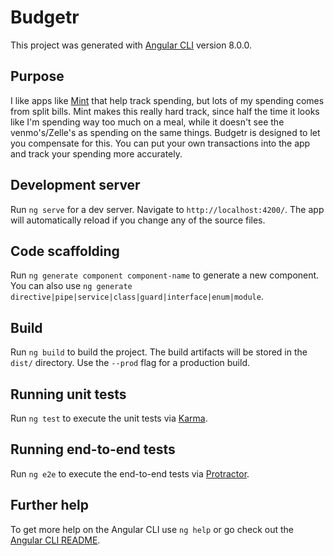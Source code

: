 # Budgetr

This project was generated with [Angular CLI](https://github.com/angular/angular-cli) version 8.0.0.

## Purpose

I like apps like [Mint](https://www.mint.com/) that help track spending, but lots of my spending comes from split bills.
Mint makes this really hard track, since half the time it looks like I'm spending way too much on a meal, while it doesn't
see the venmo's/Zelle's as spending on the same things. Budgetr is designed to let you compensate for this. You can put your
own transactions into the app and track your spending more accurately.

## Development server

Run `ng serve` for a dev server. Navigate to `http://localhost:4200/`. The app will automatically reload if you change any of the source files.

## Code scaffolding

Run `ng generate component component-name` to generate a new component. You can also use `ng generate directive|pipe|service|class|guard|interface|enum|module`.

## Build

Run `ng build` to build the project. The build artifacts will be stored in the `dist/` directory. Use the `--prod` flag for a production build.

## Running unit tests

Run `ng test` to execute the unit tests via [Karma](https://karma-runner.github.io).

## Running end-to-end tests

Run `ng e2e` to execute the end-to-end tests via [Protractor](http://www.protractortest.org/).

## Further help

To get more help on the Angular CLI use `ng help` or go check out the [Angular CLI README](https://github.com/angular/angular-cli/blob/master/README.md).
